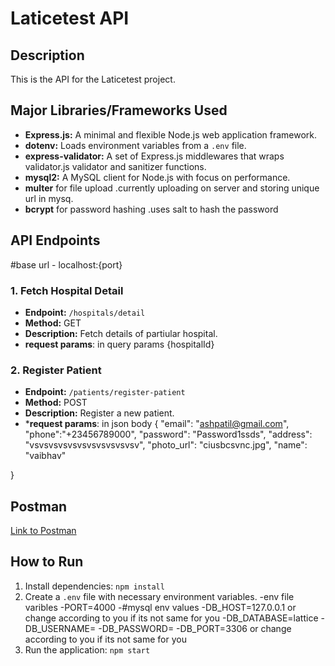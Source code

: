 # Laticetest API

## Description
This is the API for the Laticetest project.

## Major Libraries/Frameworks Used
- **Express.js:** A minimal and flexible Node.js web application framework.
- **dotenv:** Loads environment variables from a `.env` file.
- **express-validator:** A set of Express.js middlewares that wraps validator.js validator and sanitizer functions.
- **mysql2:** A MySQL client for Node.js with focus on performance.
- **multer** for file upload .currently uploading on server and storing unique url in mysq.
- **bcrypt** for password hashing .uses salt to hash the password

## API Endpoints
#base url - localhost:{port}
### 1. Fetch Hospital Detail
- **Endpoint:** `/hospitals/detail`
- **Method:** GET
- **Description:** Fetch details of partiular hospital.
- **request params**: in query params {hospitalId}


### 2. Register Patient
- **Endpoint:** `/patients/register-patient`
- **Method:** POST
- **Description:** Register a new patient.
- ***request params**: in json body {
    "email": "ashpatil@gmail.com",
    "phone":"+23456789000",
    "password": "Password1ssds",
    "address": "vsvsvsvsvsvsvsvsvsvsvsv",
    "photo_url": "ciusbcsvnc.jpg",
    "name": "vaibhav"

}

## Postman
[Link to Postman](<https://api.postman.com/collections/26007384-8e69e2be-a9f2-405d-84d9-3eff126ab302?access_key=PMAT-01HMC4QKNYB1BA16HB0XE15S3J>)

## How to Run
1. Install dependencies: `npm install`
2. Create a `.env` file with necessary environment variables.
 -env file varibles 
 -PORT=4000
 -#mysql env values
 -DB_HOST=127.0.0.1 or change according to you if its not same for you
 -DB_DATABASE=lattice
 -DB_USERNAME=
 -DB_PASSWORD=
 -DB_PORT=3306 or change according to you if its not same for you
3. Run the application: `npm start`

